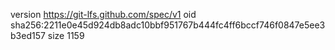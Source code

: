 version https://git-lfs.github.com/spec/v1
oid sha256:2211e0e45d924db8adc10bbf951767b444fc4ff6bccf746f0847e5ee3b3ed157
size 1159
